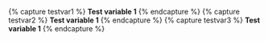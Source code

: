 {% capture testvar1 %} **Test variable 1** {% endcapture %}
{% capture testvar2 %} **Test variable 1** {% endcapture %}
{% capture testvar3 %} **Test variable 1** {% endcapture %}
